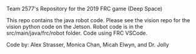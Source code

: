 Team 2577's Repository for the 2019 FRC game (Deep Space)

This repo contains the java robot code. Please see the vision repo for the vision python code on the Jetson.
Robot code is in the src/main/java/frc/robot folder.
Code using FRC VSCode.

Code by: Alex Strasser, Monica Chan, Micah Elwyn, and Dr. Jolly
